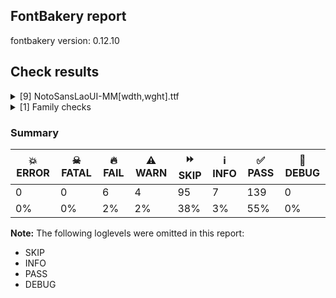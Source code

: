 ## FontBakery report

fontbakery version: 0.12.10





## Check results



<details><summary>[9] NotoSansLaoUI-MM[wdth,wght].ttf</summary>
<div>
<details>
    <summary>🔥 <b>FAIL</b> Glyph names are all valid? <a href="https://fontbakery.readthedocs.io/en/stable/fontbakery/checks/universal.glyphnames.html#"></a></summary>
    <div>







* 🔥 **FAIL** <p>The following glyph names do not comply with naming conventions: aVowel-lao, aaVowel-lao, aeVowel-lao, aiMaiMayVowel-lao, amVowel-lao, amVowel-lao.narrow, ayMaiMuanVowel-lao, boBae-lao, coCok-lao, doDek-lao, eVowel-lao, eight-lao, ellipsis-lao, euVowel-lao, euVowel-lao.narrow, euuVowel-lao, euuVowel-lao.narrow, five-lao, foFai-lao, foFon-lao, four-lao, hoHaan-lao, hoHeuan-lao, hoMo-lao, hoNo-lao, iVowel-lao, iVowel-lao.narrow, iiVowel-lao, iiVowel-lao.narrow, karan-lao, karan-lao.narrow, karan-lao.small, khmuGo-lao, khmuNyo-lao, khoKhai-lao, khoKhuay-lao, koKai-lao, koLa-lao, loLing-lao, loVowel-lao, loVowel-lao.narrow, loVowel-lao.small, loVowel_uVowel-lao, loVowel_uuVowel-lao, maiCatawa-lao, maiCatawa-lao.narrow, maiCatawa-lao.small, maiEk-lao, maiEk-lao.narrow, maiEk-lao.small, maiKanVowel-lao, maiKanVowel-lao.center, maiKanVowel-lao.narrow, maiKonVowel-lao, maiKonVowel-lao.center, maiKonVowel-lao.narrow, maiTho-lao, maiTho-lao.narrow, maiTho-lao.small, maiTi-lao, maiTi-lao.narrow, maiTi-lao.small, moMa-lao, ngoNgu-lao, niggahita-lao, niggahita-lao.narrow, niggahita-lao.right, niggahita_maiCatawa-lao, niggahita_maiCatawa-lao.narrow, niggahita_maiCatawa-lao.right, niggahita_maiEk-lao, niggahita_maiEk-lao.narrow, niggahita_maiEk-lao.right, niggahita_maiTho-lao, niggahita_maiTho-lao.narrow, niggahita_maiTho-lao.right, niggahita_maiTi-lao, niggahita_maiTi-lao.narrow, niggahita_maiTi-lao.right, nine-lao, noNok-lao, nyoNyung-lao, nyoVowel-lao, oO-lao, oVowel-lao, one-lao, phoPhu-lao, phoPhueng-lao, poPa-lao, roRot-lao, seven-lao, six-lao, soSang-lao, soSeua-lao, thoThong-lao, thoThung-lao, three-lao, toTa-lao, two-lao, uVowel-lao, uVowel-lao.narrow, uVowel-lao.small, uuVowel-lao, uuVowel-lao.narrow, uuVowel-lao.small, woWi-lao, yoYa-lao and zero-lao</p>
<p>A glyph name must be entirely comprised of characters from the following set: A-Z a-z 0-9 .(period) <em>(underscore). A glyph name must not start with a digit or period. There are a few exceptions such as the special glyph &quot;.notdef&quot;. The glyph names &quot;twocents&quot;, &quot;a1&quot;, and &quot;</em>&quot; are all valid, while &quot;2cents&quot; and &quot;.twocents&quot; are not.</p>
 [code: found-invalid-names]



</div>
</details>

<details>
    <summary>🔥 <b>FAIL</b> Check for presence of an ARTICLE.en_us.html file <a href="https://fontbakery.readthedocs.io/en/stable/fontbakery/checks/googlefonts.description.html#"></a></summary>
    <div>







* 🔥 **FAIL** <p>This is a Noto font but it lacks an ARTICLE.en_us.html file.</p>
 [code: missing-article]



* 🔥 **FAIL** <p>This is a Noto font but it lacks a DESCRIPTION.en_us.html file.</p>
 [code: missing-description]



</div>
</details>

<details>
    <summary>🔥 <b>FAIL</b> Ensure dotted circle glyph is present and can attach marks. <a href="https://fontbakery.readthedocs.io/en/stable/fontbakery/checks/shaping.html#"></a></summary>
    <div>







* 🔥 **FAIL** <p>The following glyphs could not be attached to the dotted circle glyph:</p>
<pre><code>- acutecomb

- brevecomb

- caroncomb

- cedillacomb

- circumflexcomb

- commaaccentcomb

- dieresiscomb

- dotaccentcomb

- euVowel-lao

- euuVowel-lao

- gravecomb

- hungarumlautcomb

- iVowel-lao

- iiVowel-lao

- karan-lao

- loVowel-lao

- macroncomb

- maiCatawa-lao

- maiEk-lao

- maiKanVowel-lao

- maiKonVowel-lao

- maiTho-lao

- maiTi-lao

- niggahita-lao

- ogonekcomb

- ringcomb

- tildecomb

- uVowel-lao

- uuVowel-lao
</code></pre>
 [code: unattached-dotted-circle-marks]



</div>
</details>

<details>
    <summary>🔥 <b>FAIL</b> Checking file is named canonically. <a href="https://fontbakery.readthedocs.io/en/stable/fontbakery/checks/googlefonts.html#"></a></summary>
    <div>







* 🔥 **FAIL** <p>Expected &quot;NotoSansLaoUI[wdth,wght].ttf. Got NotoSansLaoUI-MM[wdth,wght].ttf.</p>
 [code: bad-filename]



</div>
</details>

<details>
    <summary>🔥 <b>FAIL</b> Copyright notices match canonical pattern in fonts <a href="https://fontbakery.readthedocs.io/en/stable/fontbakery/checks/googlefonts.copyright.html#"></a></summary>
    <div>







* 🔥 **FAIL** <p>Name Table entry: Copyright notices should match a pattern similar to:</p>
<p>&quot;Copyright 2020 The Familyname Project Authors (git url)&quot;</p>
<p>But instead we have got:</p>
<p>&quot;Copyright 2017 Google Inc. All Rights Reserved.&quot;</p>
 [code: bad-notice-format]



</div>
</details>

<details>
    <summary>⚠️ <b>WARN</b> Validate size, and resolution of article images, and ensure article page has minimum length and includes visual assets. <a href="https://fontbakery.readthedocs.io/en/stable/fontbakery/checks/googlefonts.article.html#"></a></summary>
    <div>







* ⚠️ **WARN** <p>Family metadata at fonts/NotoSansLaoUI/googlefonts/variable-ttf does not have an article.</p>
 [code: lacks-article]



</div>
</details>

<details>
    <summary>⚠️ <b>WARN</b> Check for codepoints not covered by METADATA subsets. <a href="https://fontbakery.readthedocs.io/en/stable/fontbakery/checks/googlefonts.subsets.html#"></a></summary>
    <div>







* ⚠️ **WARN** <p>The following codepoints supported by the font are not covered by
any subsets defined in the font's metadata file, and will never
be served. You can solve this by either manually adding additional
subset declarations to METADATA.pb, or by editing the glyphset
definitions.</p>
<ul>
<li>U+02D8 BREVE: try adding one of: canadian-aboriginal, yi</li>
<li>U+02D9 DOT ABOVE: try adding one of: canadian-aboriginal, yi</li>
<li>U+02DB OGONEK: try adding one of: canadian-aboriginal, yi</li>
<li>U+0302 COMBINING CIRCUMFLEX ACCENT: try adding one of: math, tifinagh, coptic, cherokee</li>
<li>U+0306 COMBINING BREVE: try adding one of: old-permic, tifinagh</li>
<li>U+0307 COMBINING DOT ABOVE: try adding one of: math, old-permic, canadian-aboriginal, tai-le, malayalam, duployan, hebrew, tifinagh, coptic, syriac, todhri</li>
<li>U+030A COMBINING RING ABOVE: try adding one of: syriac, duployan</li>
<li>U+030B COMBINING DOUBLE ACUTE ACCENT: try adding one of: cherokee, osage</li>
<li>U+030C COMBINING CARON: try adding one of: cherokee, tai-le</li>
<li>U+0326 COMBINING COMMA BELOW: try adding math</li>
<li>U+0327 COMBINING CEDILLA: try adding math</li>
<li>U+0328 COMBINING OGONEK: not included in any glyphset definition</li>
</ul>
<p>Or you can add the above codepoints to one of the subsets supported by the font: <code>lao</code>, <code>latin</code>, <code>latin-ext</code></p>
 [code: unreachable-subsetting]



</div>
</details>

<details>
    <summary>⚠️ <b>WARN</b> Ensure soft_dotted characters lose their dot when combined with marks that replace the dot. <a href="https://fontbakery.readthedocs.io/en/stable/fontbakery/checks/shaping.html#"></a></summary>
    <div>







* ⚠️ **WARN** <p>The dot of soft dotted characters used in orthographies <em>must</em> disappear in the following strings: į̀ į́ į̂ į̃ į̄ į̌</p>
<p>The dot of soft dotted characters <em>should</em> disappear in other cases, for example: į̆ į̇ į̈ į̊ į̋ į̦̀ į̦́ į̦̂ į̦̃ į̦̄ į̦̆ į̦̇ į̦̈ į̦̊ į̦̋ į̦̌ į̧̀ į̧́ į̧̂ į̧̃</p>
<p>Your font fully covers the following languages that require the soft-dotted feature: Dutch (Latn, 31,709,104 speakers), Lithuanian (Latn, 2,357,094 speakers).</p>
<p>Your font does <em>not</em> cover the following languages that require the soft-dotted feature: Mango (Latn, 77,000 speakers), Ejagham (Latn, 120,000 speakers), Han (Latn, 6 speakers), Kaska (Latn, 125 speakers), Aghem (Latn, 38,843 speakers), Navajo (Latn, 166,319 speakers), Koonzime (Latn, 40,000 speakers), Teke-Ebo (Latn, 260,000 speakers), South Central Banda (Latn, 244,000 speakers), Mfumte (Latn, 79,000 speakers), Heiltsuk (Latn, 300 speakers), Ma’di (Latn, 584,000 speakers), Nzakara (Latn, 50,000 speakers), Ukrainian (Cyrl, 29,273,587 speakers), Avokaya (Latn, 100,000 speakers), Southern Kisi (Latn, 360,000 speakers), Belarusian (Cyrl, 10,064,517 speakers), Ijo, Southeast (Latn, 2,471,000 speakers), Gulay (Latn, 250,478 speakers), Kpelle, Guinea (Latn, 622,000 speakers), Zapotec (Latn, 490,000 speakers), Basaa (Latn, 332,940 speakers), Cicipu (Latn, 44,000 speakers), Makaa (Latn, 221,000 speakers), Nateni (Latn, 100,000 speakers), Yala (Latn, 200,000 speakers), Bafut (Latn, 158,146 speakers), Fur (Latn, 1,230,163 speakers), Ebira (Latn, 2,200,000 speakers), Dii (Latn, 71,000 speakers), Vute (Latn, 21,000 speakers), Ngbaka (Latn, 1,020,000 speakers), Ekpeye (Latn, 226,000 speakers), Dan (Latn, 1,099,244 speakers), Sar (Latn, 500,000 speakers), Mundani (Latn, 34,000 speakers), Kom (Latn, 360,685 speakers), Lugbara (Latn, 2,200,000 speakers), Bete-Bendi (Latn, 100,000 speakers), Igbo (Latn, 27,823,640 speakers).</p>
 [code: soft-dotted]



</div>
</details>

<details>
    <summary>⚠️ <b>WARN</b> Ensure fonts have ScriptLangTags declared on the 'meta' table. <a href="https://fontbakery.readthedocs.io/en/stable/fontbakery/checks/googlefonts.meta.html#"></a></summary>
    <div>







* ⚠️ **WARN** <p>This font file does not have a 'meta' table.</p>
 [code: lacks-meta-table]



</div>
</details>
</div>
</details>

<details><summary>[1] Family checks</summary>
<div>
<details>
    <summary>🔥 <b>FAIL</b> OS/2.fsSelection bit 7 (USE_TYPO_METRICS) is set in all fonts. <a href="https://fontbakery.readthedocs.io/en/stable/fontbakery/checks/googlefonts.os2.html#"></a></summary>
    <div>







* 🔥 **FAIL** <p>OS/2.fsSelection bit 7 (USE_TYPO_METRICS) wasNOT set in the following fonts: ['fonts/NotoSansLaoUI/googlefonts/variable-ttf/NotoSansLaoUI-MM[wdth,wght].ttf'].</p>
 [code: missing-os2-fsselection-bit7]



</div>
</details>
</div>
</details>




### Summary

| 💥 ERROR | ☠ FATAL | 🔥 FAIL | ⚠️ WARN | ⏩ SKIP | ℹ️ INFO | ✅ PASS | 🔎 DEBUG | 
| ---|---|---|---|---|---|---|---|
| 0 | 0 | 6 | 4 | 95 | 7 | 139 | 0 | 
| 0% | 0% | 2% | 2% | 38% | 3% | 55% | 0% | 



**Note:** The following loglevels were omitted in this report:


* SKIP
* INFO
* PASS
* DEBUG
